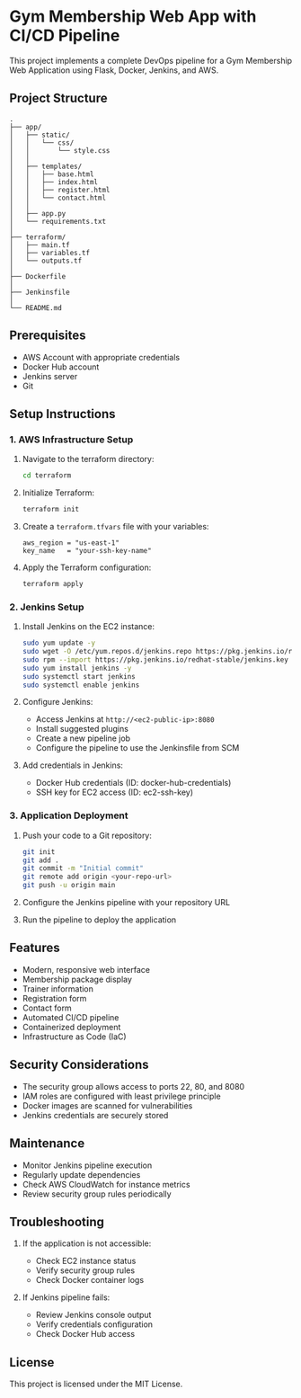 # Gym Membership Web App with CI/CD Pipeline

This project implements a complete DevOps pipeline for a Gym Membership Web Application using Flask, Docker, Jenkins, and AWS.

## Project Structure

```
.
├── app/
│   ├── static/
│   │   └── css/
│   │       └── style.css
│   │
│   ├── templates/
│   │   ├── base.html
│   │   ├── index.html
│   │   ├── register.html
│   │   └── contact.html
│   │
│   ├── app.py
│   └── requirements.txt
│
├── terraform/
│   ├── main.tf
│   ├── variables.tf
│   └── outputs.tf
│
├── Dockerfile
│
├── Jenkinsfile
│
└── README.md
```

## Prerequisites

- AWS Account with appropriate credentials
- Docker Hub account
- Jenkins server
- Git

## Setup Instructions

### 1. AWS Infrastructure Setup

1. Navigate to the terraform directory:
   ```bash
   cd terraform
   ```

2. Initialize Terraform:
   ```bash
   terraform init
   ```

3. Create a `terraform.tfvars` file with your variables:
   ```hcl
   aws_region = "us-east-1"
   key_name   = "your-ssh-key-name"
   ```

4. Apply the Terraform configuration:
   ```bash
   terraform apply
   ```

### 2. Jenkins Setup

1. Install Jenkins on the EC2 instance:
   ```bash
   sudo yum update -y
   sudo wget -O /etc/yum.repos.d/jenkins.repo https://pkg.jenkins.io/redhat-stable/jenkins.repo
   sudo rpm --import https://pkg.jenkins.io/redhat-stable/jenkins.key
   sudo yum install jenkins -y
   sudo systemctl start jenkins
   sudo systemctl enable jenkins
   ```

2. Configure Jenkins:
   - Access Jenkins at `http://<ec2-public-ip>:8080`
   - Install suggested plugins
   - Create a new pipeline job
   - Configure the pipeline to use the Jenkinsfile from SCM

3. Add credentials in Jenkins:
   - Docker Hub credentials (ID: docker-hub-credentials)
   - SSH key for EC2 access (ID: ec2-ssh-key)

### 3. Application Deployment

1. Push your code to a Git repository:
   ```bash
   git init
   git add .
   git commit -m "Initial commit"
   git remote add origin <your-repo-url>
   git push -u origin main
   ```

2. Configure the Jenkins pipeline with your repository URL

3. Run the pipeline to deploy the application

## Features

- Modern, responsive web interface
- Membership package display
- Trainer information
- Registration form
- Contact form
- Automated CI/CD pipeline
- Containerized deployment
- Infrastructure as Code (IaC)

## Security Considerations

- The security group allows access to ports 22, 80, and 8080
- IAM roles are configured with least privilege principle
- Docker images are scanned for vulnerabilities
- Jenkins credentials are securely stored

## Maintenance

- Monitor Jenkins pipeline execution
- Regularly update dependencies
- Check AWS CloudWatch for instance metrics
- Review security group rules periodically

## Troubleshooting

1. If the application is not accessible:
   - Check EC2 instance status
   - Verify security group rules
   - Check Docker container logs

2. If Jenkins pipeline fails:
   - Review Jenkins console output
   - Verify credentials configuration
   - Check Docker Hub access

## License

This project is licensed under the MIT License. 